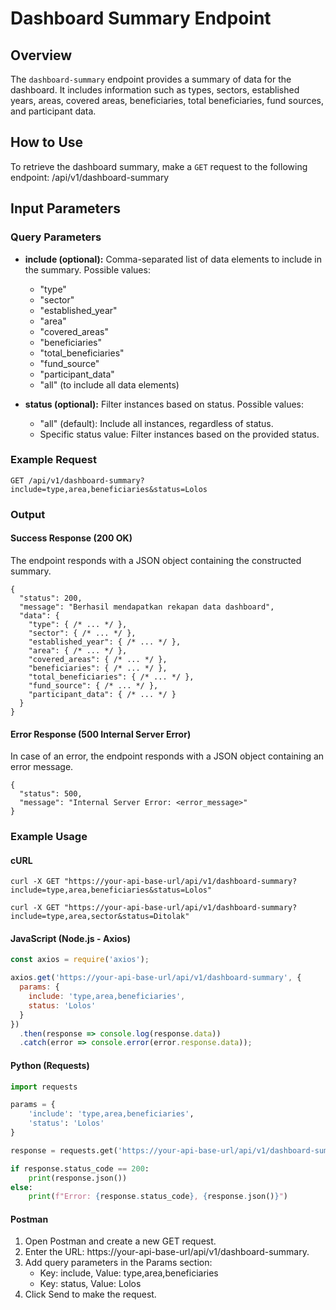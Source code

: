 # Dashboard Summary Endpoint

## Overview
The `dashboard-summary` endpoint provides a summary of data for the dashboard. It includes information such as types, sectors, established years, areas, covered areas, beneficiaries, total beneficiaries, fund sources, and participant data.

## How to Use
To retrieve the dashboard summary, make a `GET` request to the following endpoint: /api/v1/dashboard-summary


## Input Parameters

### Query Parameters

- **include (optional):** Comma-separated list of data elements to include in the summary. Possible values:
  - "type"
  - "sector"
  - "established_year"
  - "area"
  - "covered_areas"
  - "beneficiaries"
  - "total_beneficiaries"
  - "fund_source"
  - "participant_data"
  - "all" (to include all data elements)

- **status (optional):** Filter instances based on status. Possible values:
  - "all" (default): Include all instances, regardless of status.
  - Specific status value: Filter instances based on the provided status.

### Example Request
```http
GET /api/v1/dashboard-summary?include=type,area,beneficiaries&status=Lolos
```

### Output
#### Success Response (200 OK)
The endpoint responds with a JSON object containing the constructed summary.
```
{
  "status": 200,
  "message": "Berhasil mendapatkan rekapan data dashboard",
  "data": {
    "type": { /* ... */ },
    "sector": { /* ... */ },
    "established_year": { /* ... */ },
    "area": { /* ... */ },
    "covered_areas": { /* ... */ },
    "beneficiaries": { /* ... */ },
    "total_beneficiaries": { /* ... */ },
    "fund_source": { /* ... */ },
    "participant_data": { /* ... */ }
  }
}
```

#### Error Response (500 Internal Server Error)
In case of an error, the endpoint responds with a JSON object containing an error message.

```
{
  "status": 500,
  "message": "Internal Server Error: <error_message>"
}
```

### Example Usage
#### cURL
```cURL
curl -X GET "https://your-api-base-url/api/v1/dashboard-summary?include=type,area,beneficiaries&status=Lolos"
```
```cURL
curl -X GET "https://your-api-base-url/api/v1/dashboard-summary?include=type,area,sector&status=Ditolak"
```
#### JavaScript (Node.js - Axios)
```javascript
const axios = require('axios');

axios.get('https://your-api-base-url/api/v1/dashboard-summary', {
  params: {
    include: 'type,area,beneficiaries',
    status: 'Lolos'
  }
})
  .then(response => console.log(response.data))
  .catch(error => console.error(error.response.data));
```

#### Python (Requests)

```python
import requests

params = {
    'include': 'type,area,beneficiaries',
    'status': 'Lolos'
}

response = requests.get('https://your-api-base-url/api/v1/dashboard-summary', params=params)

if response.status_code == 200:
    print(response.json())
else:
    print(f"Error: {response.status_code}, {response.json()}")
```

#### Postman
1. Open Postman and create a new GET request.
2. Enter the URL: https://your-api-base-url/api/v1/dashboard-summary.
3. Add query parameters in the Params section:
   - Key: include, Value: type,area,beneficiaries
   - Key: status, Value: Lolos
4. Click Send to make the request.
